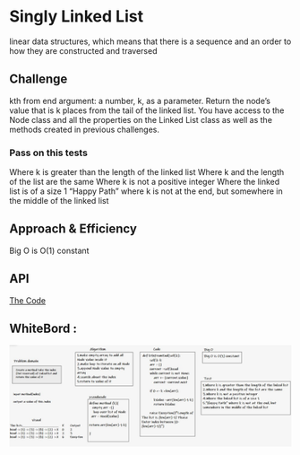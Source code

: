 # Singly Linked List
linear data structures, which means that there is a sequence and an order to how they are constructed and traversed

## Challenge

kth from end
argument: a number, k, as a parameter.
Return the node’s value that is k places from the tail of the linked list.
You have access to the Node class and all the properties on the Linked List class as well as the methods created in previous challenges.

### Pass on this tests
Where k is greater than the length of the linked list
Where k and the length of the list are the same
Where k is not a positive integer
Where the linked list is of a size 1
“Happy Path” where k is not at the end, but somewhere in the middle of the linked list
## Approach & Efficiency
Big O is O(1) constant

## API
[The Code](singly_linked_lists/singly_Linked_Lists.py)

## WhiteBord :

![img](lab07.JPG)